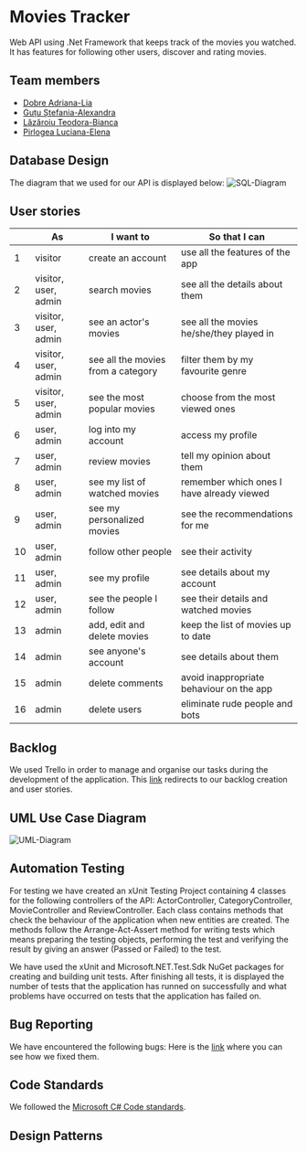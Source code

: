 # Movies Tracker
Web API using .Net Framework that keeps track of the movies you watched. It has features for following other users, discover and rating movies.

## Team members
- [Dobre Adriana-Lia](https://github.com/DobreAdriana)
- [Guțu Ștefania-Alexandra](https://github.com/StefaniaGutu)
- [Lăzăroiu Teodora-Bianca](https://github.com/TeodoraLazaroiu)
- [Pirlogea Luciana-Elena](https://github.com/LucianaPirlogea)

## Database Design
The diagram that we used for our API is displayed below:
![SQL-Diagram](https://user-images.githubusercontent.com/79576756/176704477-8daca699-c305-44a2-9ab3-369f2741312e.jpg)


## User stories
|  | As | I want to | So that I can | 
| ------------- | ------------- | ------------- | ------------- |
| 1   | visitor | create an account    | use all the features of the app  |
| 2     | visitor, user, admin       | search movies    |  see all the details about them |
| 3     | visitor, user, admin       | see an actor's movies    |  see all the movies he/she/they played in |
| 4     | visitor, user, admin       | see all the movies from a category    |  filter them by my favourite genre |
| 5     | visitor, user, admin       | see the most popular movies    |  choose from the most viewed ones |
| 6     | user, admin       | log into my account    |  access my profile |
| 7     | user, admin       | review movies    |  tell my opinion about them |
| 8     | user, admin       | see my list of watched movies    |  remember which ones I have already viewed |
| 9     | user, admin       | see my personalized movies    |  see the recommendations for me |
| 10     | user, admin       | follow other people    |  see their activity |
| 11     | user, admin       | see my profile    |  see details about my account |
| 12     | user, admin       | see the people I follow    |  see their details and watched movies |
| 13     | admin       | add, edit and delete movies    |  keep the list of movies up to date |
| 14     | admin       | see anyone's account    |  see details about them |
| 15     | admin       | delete comments    | avoid inappropriate behaviour on the app |
| 16     | admin       | delete users    | eliminate rude people and bots |

## Backlog
We used Trello in order to manage and organise our tasks during the development of the application. This [link](https://trello.com/b/NZkGMXRF/proiect-mds) redirects to our backlog creation and user stories.

## UML Use Case Diagram
![UML-Diagram](https://user-images.githubusercontent.com/79576756/176692554-8d57f073-0547-4f14-904d-960066f7f6da.jpg)

## Automation Testing

For testing we have created an xUnit Testing Project containing 4 classes for the following controllers of the API: ActorController, CategoryController, MovieController and ReviewController. Each class contains methods that check the behaviour of the application when new entities are created. The methods follow the Arrange-Act-Assert method for writing tests which means preparing the testing objects, performing the test and verifying the result by giving an answer (Passed or Failed) to the test.

We have used the xUnit and Microsoft.NET.Test.Sdk NuGet packages for creating and building unit tests. After finishing all tests, it is displayed the number of tests that the application has runned on successfully and what problems have occurred on tests that the application has failed on.

## Bug Reporting
We have encountered the following bugs: Here is the [link](https://github.com/LucianaPirlogea/MovieTracker/issues?q=is%3Aissue+is%3Aclosed) where you can see how we fixed them.

## Code Standards
We followed the [Microsoft C# Code standards](https://docs.microsoft.com/en-us/dotnet/csharp/fundamentals/coding-style/coding-conventions).

## Design Patterns
